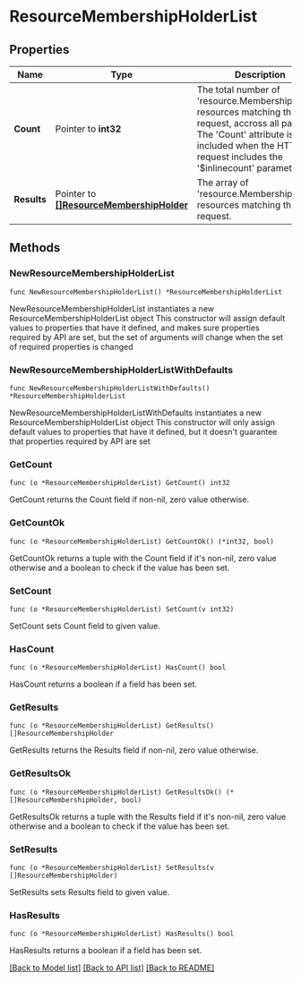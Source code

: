 # ResourceMembershipHolderList

## Properties

Name | Type | Description | Notes
------------ | ------------- | ------------- | -------------
**Count** | Pointer to **int32** | The total number of &#39;resource.MembershipHolder&#39; resources matching the request, accross all pages. The &#39;Count&#39; attribute is included when the HTTP GET request includes the &#39;$inlinecount&#39; parameter. | [optional] 
**Results** | Pointer to [**[]ResourceMembershipHolder**](resource.MembershipHolder.md) | The array of &#39;resource.MembershipHolder&#39; resources matching the request. | [optional] 

## Methods

### NewResourceMembershipHolderList

`func NewResourceMembershipHolderList() *ResourceMembershipHolderList`

NewResourceMembershipHolderList instantiates a new ResourceMembershipHolderList object
This constructor will assign default values to properties that have it defined,
and makes sure properties required by API are set, but the set of arguments
will change when the set of required properties is changed

### NewResourceMembershipHolderListWithDefaults

`func NewResourceMembershipHolderListWithDefaults() *ResourceMembershipHolderList`

NewResourceMembershipHolderListWithDefaults instantiates a new ResourceMembershipHolderList object
This constructor will only assign default values to properties that have it defined,
but it doesn't guarantee that properties required by API are set

### GetCount

`func (o *ResourceMembershipHolderList) GetCount() int32`

GetCount returns the Count field if non-nil, zero value otherwise.

### GetCountOk

`func (o *ResourceMembershipHolderList) GetCountOk() (*int32, bool)`

GetCountOk returns a tuple with the Count field if it's non-nil, zero value otherwise
and a boolean to check if the value has been set.

### SetCount

`func (o *ResourceMembershipHolderList) SetCount(v int32)`

SetCount sets Count field to given value.

### HasCount

`func (o *ResourceMembershipHolderList) HasCount() bool`

HasCount returns a boolean if a field has been set.

### GetResults

`func (o *ResourceMembershipHolderList) GetResults() []ResourceMembershipHolder`

GetResults returns the Results field if non-nil, zero value otherwise.

### GetResultsOk

`func (o *ResourceMembershipHolderList) GetResultsOk() (*[]ResourceMembershipHolder, bool)`

GetResultsOk returns a tuple with the Results field if it's non-nil, zero value otherwise
and a boolean to check if the value has been set.

### SetResults

`func (o *ResourceMembershipHolderList) SetResults(v []ResourceMembershipHolder)`

SetResults sets Results field to given value.

### HasResults

`func (o *ResourceMembershipHolderList) HasResults() bool`

HasResults returns a boolean if a field has been set.


[[Back to Model list]](../README.md#documentation-for-models) [[Back to API list]](../README.md#documentation-for-api-endpoints) [[Back to README]](../README.md)


